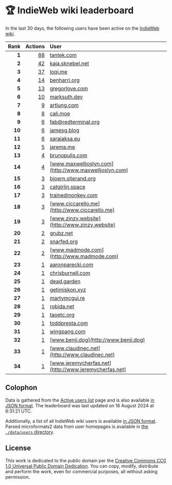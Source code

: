 # 🏆 IndieWeb wiki leaderboard

In the last 30 days, the following users have been active on the [IndieWeb wiki](https://indieweb.org).

| Rank | Actions | User |
|-----:|--------:|:-----|
| **1** | [88](https://indieweb.org/Special:Contributions/Tantek.com) | [tantek.com](http://tantek.com) |
| **2** | [42](https://indieweb.org/Special:Contributions/Kaja.sknebel.net) | [kaja.sknebel.net](http://kaja.sknebel.net) |
| **3** | [37](https://indieweb.org/Special:Contributions/Loqi.me) | [loqi.me](http://loqi.me) |
| **4** | [14](https://indieweb.org/Special:Contributions/Benharri.org) | [benharri.org](http://benharri.org) |
| **5** | [13](https://indieweb.org/Special:Contributions/Gregorlove.com) | [gregorlove.com](http://gregorlove.com) |
| **6** | [10](https://indieweb.org/Special:Contributions/Marksuth.dev) | [marksuth.dev](http://marksuth.dev) |
| **7** | [9](https://indieweb.org/Special:Contributions/Artlung.com) | [artlung.com](http://artlung.com) |
| **8** | [8](https://indieweb.org/Special:Contributions/Cali.moe) | [cali.moe](http://cali.moe) |
| **9** | [6](https://indieweb.org/Special:Contributions/Fab@redterminal.org) | [fab@redterminal.org](http://fab@redterminal.org) |
| **10** | [6](https://indieweb.org/Special:Contributions/Jamesg.blog) | [jamesg.blog](http://jamesg.blog) |
| **11** | [6](https://indieweb.org/Special:Contributions/Sarajaksa.eu) | [sarajaksa.eu](http://sarajaksa.eu) |
| **12** | [5](https://indieweb.org/Special:Contributions/Jarema.me) | [jarema.me](http://jarema.me) |
| **13** | [4](https://indieweb.org/Special:Contributions/Brunopulis.com) | [brunopulis.com](http://brunopulis.com) |
| **14** | [4](https://indieweb.org/Special:Contributions/Www.maxwelljoslyn.com) | [www.maxwelljoslyn.com](http://www.maxwelljoslyn.com) |
| **15** | [3](https://indieweb.org/Special:Contributions/Bjoern.stierand.org) | [bjoern.stierand.org](http://bjoern.stierand.org) |
| **16** | [3](https://indieweb.org/Special:Contributions/Catgirlin.space) | [catgirlin.space](http://catgirlin.space) |
| **17** | [3](https://indieweb.org/Special:Contributions/Trainedmonkey.com) | [trainedmonkey.com](http://trainedmonkey.com) |
| **18** | [3](https://indieweb.org/Special:Contributions/Www.ciccarello.me) | [www.ciccarello.me](http://www.ciccarello.me) |
| **19** | [3](https://indieweb.org/Special:Contributions/Www.zinzy.website) | [www.zinzy.website](http://www.zinzy.website) |
| **20** | [2](https://indieweb.org/Special:Contributions/Grubz.net) | [grubz.net](http://grubz.net) |
| **21** | [2](https://indieweb.org/Special:Contributions/Snarfed.org) | [snarfed.org](http://snarfed.org) |
| **22** | [2](https://indieweb.org/Special:Contributions/Www.madmode.com) | [www.madmode.com](http://www.madmode.com) |
| **23** | [1](https://indieweb.org/Special:Contributions/Aaronparecki.com) | [aaronparecki.com](http://aaronparecki.com) |
| **24** | [1](https://indieweb.org/Special:Contributions/Chrisburnell.com) | [chrisburnell.com](http://chrisburnell.com) |
| **25** | [1](https://indieweb.org/Special:Contributions/Dead.garden) | [dead.garden](http://dead.garden) |
| **26** | [1](https://indieweb.org/Special:Contributions/Getimiskon.xyz) | [getimiskon.xyz](http://getimiskon.xyz) |
| **27** | [1](https://indieweb.org/Special:Contributions/Martymcgui.re) | [martymcgui.re](http://martymcgui.re) |
| **28** | [1](https://indieweb.org/Special:Contributions/Robida.net) | [robida.net](http://robida.net) |
| **29** | [1](https://indieweb.org/Special:Contributions/Taoetc.org) | [taoetc.org](http://taoetc.org) |
| **30** | [1](https://indieweb.org/Special:Contributions/Toddpresta.com) | [toddpresta.com](http://toddpresta.com) |
| **31** | [1](https://indieweb.org/Special:Contributions/Wingpang.com) | [wingpang.com](http://wingpang.com) |
| **32** | [1](https://indieweb.org/Special:Contributions/Www.benji.dog) | [www.benji.dog](http://www.benji.dog) |
| **33** | [1](https://indieweb.org/Special:Contributions/Www.claudinec.net) | [www.claudinec.net](http://www.claudinec.net) |
| **34** | [1](https://indieweb.org/Special:Contributions/Www.jeremycherfas.net) | [www.jeremycherfas.net](http://www.jeremycherfas.net) |


## Colophon

Data is gathered from the [Active users list](https://indieweb.org/Special:ActiveUsers) page and is also available [in JSON format](https://github.com/jgarber623/indieweb-wiki-leaderboard/blob/main/data/leaderboard.json). The leaderboard was last updated on 16 August 2024 at 6:31:21 UTC.

Additionally, a list of all IndieWeb wiki users is available [in JSON format](https://github.com/jgarber623/indieweb-wiki-leaderboard/blob/main/data/users.json). Parsed microformats2 data from user homepages is available in [the `./data/users` directory](https://github.com/jgarber623/indieweb-wiki-leaderboard/blob/main/data/users).

## License

This work is dedicated to the public domain per the [Creative Commons CC0 1.0 Universal Public Domain Dedication](https://creativecommons.org/publicdomain/zero/1.0/). You can copy, modify, distribute and perform the work, even for commercial purposes, all without asking permission.
